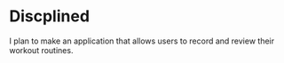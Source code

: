 # Discplined
I plan to make an application that allows users to record and review their workout routines. 
